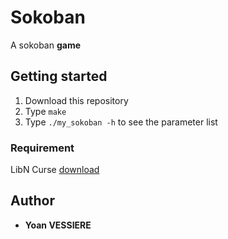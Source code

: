 # Sokoban
A sokoban **game**

## Getting started

1) Download this repository
2) Type ```make```  
3) Type ```./my_sokoban -h``` to see the parameter list

### Requirement

LibN Curse [download](https://pkgs.org/download/libncurses-dev)

## Author

* **Yoan VESSIERE**
